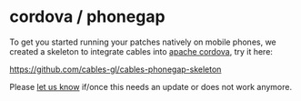 # cordova / phonegap

To get you started running your patches natively on mobile phones, we created a skeleton to integrate cables into
[apache cordova](https://cordova.apache.org/), try it here:

https://github.com/cables-gl/cables-phonegap-skeleton

Please [let us know](https://discord.gg/cablesgl) if/once this needs an update or does not work anymore.
